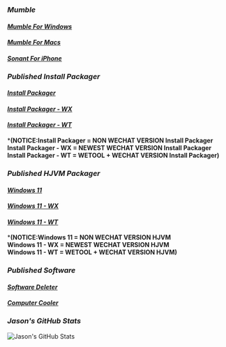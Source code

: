 ### *Mumble*
#### [*_Mumble For Windows_*](https://Znzxjjbt0513.github.io/Mumble/Windows/)
#### [*_Mumble For Macs_*](https://Znzxjjbt0513.github.io/Mumble/Macs/)
#### [*_Sonant For iPhone_*](https://Znzxjjbt0513.github.io/Mumble/iPhone/)   
### *Published Install Packager*
#### [*_Install Packager_*](https://Znzxjjbt0513.github.io/Install%20Packager/1.0/Install%20Packager/)
#### [*_Install Packager - WX_*](https://Znzxjjbt0513.github.io/Install%20Packager/1.0/Install%20Packager%20-%20WX/)
#### [*_Install Packager - WT_*](https://Znzxjjbt0513.github.io/Install%20Packager/1.0/Install%20Packager%20-%20WT/)   
***(NOTICE:Install Packager = NON WECHAT VERSION Install Packager   
Install Packager - WX = NEWEST WECHAT VERSION Install Packager   
Install Packager - WT = WETOOL + WECHAT VERSION Install Packager)**
### *Published HJVM Packager*
#### [*_Windows 11_*](https://Znzxjjbt0513.github.io/HJVM/Windows%2011)
#### [*_Windows 11 - WX_*](https://Znzxjjbt0513.github.io/HJVM/Windows%2011WX)
#### [*_Windows 11 - WT_*](https://Znzxjjbt0513.github.io/HJVM/Windows%2011WT)   
***(NOTICE:Windows 11 = NON WECHAT VERSION HJVM   
Windows 11 - WX = NEWEST WECHAT VERSION HJVM   
Windows 11 - WT = WETOOL + WECHAT VERSION HJVM)**   
### *Published Software*
#### [*_Software Deleter_*](https://Znzxjjbt0513.github.io/Software%20Deleter)
#### [*_Computer Cooler_*](https://Znzxjjbt0513.github.io/Computer%20Cooler)
### *Jason's GitHub Stats*
![Jason's GitHub Stats](https://github-readme-stats.vercel.app/api?username=znzxjjbt0513&show_icons=true&theme=default)
